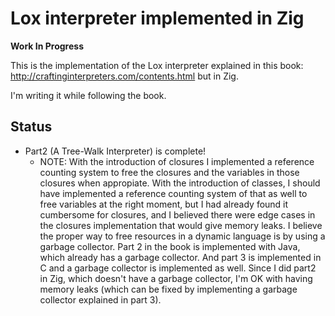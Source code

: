 # Lox interpreter implemented in Zig

**Work In Progress**

This is the implementation of the Lox interpreter explained in this book:
http://craftinginterpreters.com/contents.html but in Zig.

I'm writing it while following the book.

## Status

- Part2 (A Tree-Walk Interpreter) is complete!
    - NOTE: With the introduction of closures I implemented a reference
      counting system to free the closures and the variables in those closures
      when appropiate.  With the introduction of classes, I should have
      implemented a reference counting system of that as well to free variables
      at the right moment, but I had already found it cumbersome for closures,
      and I believed there were edge cases in the closures implementation that
      would give memory leaks.  I believe the proper way to free resources in a
      dynamic language is by using a garbage collector.  Part 2 in the book is
      implemented with Java, which already has a garbage collector.  And part 3
      is implemented in C and a garbage collector is implemented as well.
      Since I did part2 in Zig, which doesn't have a garbage collector, I'm OK
      with having memory leaks (which can be fixed by implementing a garbage
      collector explained in part 3).
